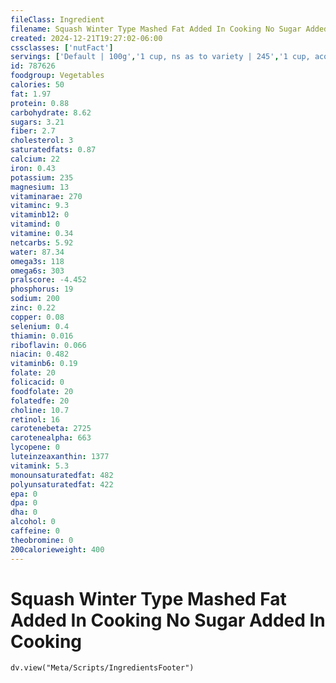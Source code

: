 ```yaml
---
fileClass: Ingredient
filename: Squash Winter Type Mashed Fat Added In Cooking No Sugar Added In Cooking
created: 2024-12-21T19:27:02-06:00
cssclasses: ['nutFact']
servings: ['Default | 100g','1 cup, ns as to variety | 245','1 cup, acorn | 250','1 cup, butternut | 245','1 cup, hubbard | 241']
id: 787626
foodgroup: Vegetables
calories: 50
fat: 1.97
protein: 0.88
carbohydrate: 8.62
sugars: 3.21
fiber: 2.7
cholesterol: 3
saturatedfats: 0.87
calcium: 22
iron: 0.43
potassium: 235
magnesium: 13
vitaminarae: 270
vitaminc: 9.3
vitaminb12: 0
vitamind: 0
vitamine: 0.34
netcarbs: 5.92
water: 87.34
omega3s: 118
omega6s: 303
pralscore: -4.452
phosphorus: 19
sodium: 200
zinc: 0.22
copper: 0.08
selenium: 0.4
thiamin: 0.016
riboflavin: 0.066
niacin: 0.482
vitaminb6: 0.19
folate: 20
folicacid: 0
foodfolate: 20
folatedfe: 20
choline: 10.7
retinol: 16
carotenebeta: 2725
carotenealpha: 663
lycopene: 0
luteinzeaxanthin: 1377
vitamink: 5.3
monounsaturatedfat: 482
polyunsaturatedfat: 422
epa: 0
dpa: 0
dha: 0
alcohol: 0
caffeine: 0
theobromine: 0
200calorieweight: 400
---
```


# Squash Winter Type Mashed Fat Added In Cooking No Sugar Added In Cooking

```dataviewjs
dv.view("Meta/Scripts/IngredientsFooter")
```